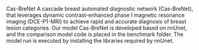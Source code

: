 Cas-BreNet
A cascade breast automated diagnostic network (Cas-BreNet), that leverages dynamic contrast-enhanced phase I magnetic resonance imaging (DCE-P1-MRI) to achieve rapid and accurate diagnosis of breast lesion categories. Our model Cas-BreNet is developed based on nnUnet, and the comparison model code is placed in the benchmark folder. The model run is executed by installing the libraries required by nnUnet.
